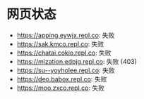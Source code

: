# 网页状态
- https://apping.eywjx.repl.co: 失败
- https://sak.kmco.repl.co: 失败
- https://chatai.cokio.repl.co: 失败
- https://mization.edpjg.repl.co: 失败 (403)
- https://su--yoyholee.repl.co: 失败
- https://deo.babox.repl.co: 失败
- https://moo.zxco.repl.co: 失败
